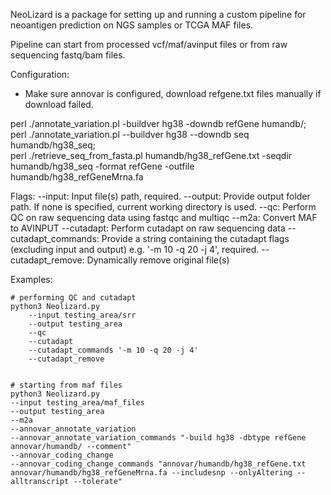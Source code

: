 NeoLizard is a package for setting up and running a custom pipeline for neoantigen prediction on NGS samples or TCGA MAF files.

Pipeline can start from processed vcf/maf/avinput files or from raw sequencing fastq/bam files.


Configuration:

- Make sure annovar is configured, download refgene.txt files manually if download failed.

perl ./annotate_variation.pl -buildver hg38 -downdb refGene humandb/;\
perl ./annotate_variation.pl --buildver hg38 --downdb seq humandb/hg38_seq;\
perl ./retrieve_seq_from_fasta.pl humandb/hg38_refGene.txt -seqdir humandb/hg38_seq -format refGene -outfile humandb/hg38_refGeneMrna.fa

Flags:
    --input: Input file(s) path, required.
    --output: Provide output folder path. If none is specified, current working directory is used.
    --qc: Perform QC on raw sequencing data using fastqc and multiqc
    --m2a: Convert MAF to AVINPUT
    --cutadapt: Perform cutadapt on raw sequencing data
        --cutadapt_commands: Provide a string containing the cutadapt flags (excluding input and output) e.g. '-m 10 -q 20 -j 4', required.
        --cutadapt_remove: Dynamically remove original file(s)

Examples: 

    # performing QC and cutadapt
    python3 Neolizard.py 
        --input testing_area/srr 
        --output testing_area 
        --qc
        --cutadapt 
        --cutadapt_commands '-m 10 -q 20 -j 4'
        --cutadapt_remove


    # starting from maf files
    python3 Neolizard.py 
    --input testing_area/maf_files 
    --output testing_area 
    --m2a 
    --annovar_annotate_variation 
    --annovar_annotate_variation_commands "-build hg38 -dbtype refGene annovar/humandb/ --comment" 
    --annovar_coding_change 
    --annovar_coding_change_commands "annovar/humandb/hg38_refGene.txt annovar/humandb/hg38_refGeneMrna.fa --includesnp --onlyAltering --alltranscript --tolerate"
